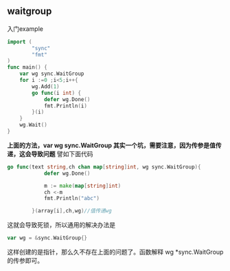 ## waitgroup
入门example
```go
import (
        "sync"
        "fmt"
)
func main() {
	var wg sync.WaitGroup
	for i :=0 ;i<5;i++{
        wg.Add(1)
		go func(i int) {
			defer wg.Done()
			fmt.Println(i)
		}(i)
	}
	wg.Wait()
}
```
**上面的方法，var wg sync.WaitGroup 其实一个坑，需要注意，因为传参是值传递，这会导致问题**
譬如下面代码
```go
go func(text string,ch chan map[string]int, wg sync.WaitGroup){
			defer wg.Done()

			m := make(map[string]int)
			ch <-m
			fmt.Println("abc")

		}(array[i],ch,wg)//值传递wg
```
这就会导致死锁，所以通用的解决办法是
```go
var wg = &sync.WaitGroup{}
```
这样创建的是指针，那么久不存在上面的问题了。函数解释  wg *sync.WaitGroup的传参即可。
